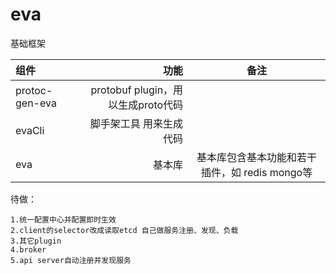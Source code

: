 # eva

基础框架

|组件|功能|备注|
|:-----| ----: | :----: |
|protoc-gen-eva|protobuf plugin，用以生成proto代码||
|evaCli|脚手架工具 用来生成代码||
|eva|基本库|基本库包含基本功能和若干插件，如 redis mongo等|


待做：
```
1.统一配置中心并配置即时生效
2.client的selector改成读取etcd 自己做服务注册、发现、负载
3.其它plugin
4.broker
5.api server自动注册并发现服务
```

